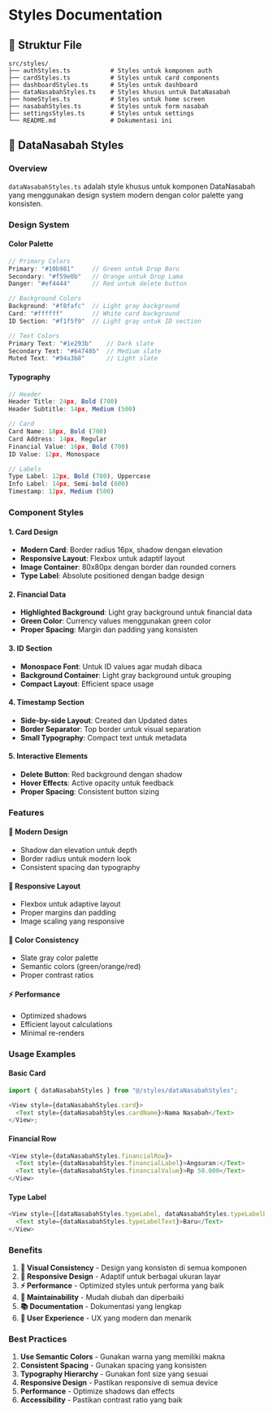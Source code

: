 # Styles Documentation

## 📁 **Struktur File**

```
src/styles/
├── authStyles.ts           # Styles untuk komponen auth
├── cardStyles.ts           # Styles untuk card components
├── dashboardStyles.ts      # Styles untuk dashboard
├── dataNasabahStyles.ts    # Styles khusus untuk DataNasabah
├── homeStyles.ts           # Styles untuk home screen
├── nasabahStyles.ts        # Styles untuk form nasabah
├── settingsStyles.ts       # Styles untuk settings
└── README.md               # Dokumentasi ini
```

## 🎨 **DataNasabah Styles**

### **Overview**

`dataNasabahStyles.ts` adalah style khusus untuk komponen DataNasabah yang menggunakan design system modern dengan color palette yang konsisten.

### **Design System**

#### **Color Palette**

```typescript
// Primary Colors
Primary: "#10b981"     // Green untuk Drop Baru
Secondary: "#f59e0b"   // Orange untuk Drop Lama
Danger: "#ef4444"      // Red untuk delete button

// Background Colors
Background: "#f8fafc"  // Light gray background
Card: "#ffffff"        // White card background
ID Section: "#f1f5f9"  // Light gray untuk ID section

// Text Colors
Primary Text: "#1e293b"    // Dark slate
Secondary Text: "#64748b"  // Medium slate
Muted Text: "#94a3b8"      // Light slate
```

#### **Typography**

```typescript
// Header
Header Title: 24px, Bold (700)
Header Subtitle: 14px, Medium (500)

// Card
Card Name: 18px, Bold (700)
Card Address: 14px, Regular
Financial Value: 16px, Bold (700)
ID Value: 12px, Monospace

// Labels
Type Label: 12px, Bold (700), Uppercase
Info Label: 14px, Semi-bold (600)
Timestamp: 12px, Medium (500)
```

### **Component Styles**

#### **1. Card Design**

- **Modern Card**: Border radius 16px, shadow dengan elevation
- **Responsive Layout**: Flexbox untuk adaptif layout
- **Image Container**: 80x80px dengan border dan rounded corners
- **Type Label**: Absolute positioned dengan badge design

#### **2. Financial Data**

- **Highlighted Background**: Light gray background untuk financial data
- **Green Color**: Currency values menggunakan green color
- **Proper Spacing**: Margin dan padding yang konsisten

#### **3. ID Section**

- **Monospace Font**: Untuk ID values agar mudah dibaca
- **Background Container**: Light gray background untuk grouping
- **Compact Layout**: Efficient space usage

#### **4. Timestamp Section**

- **Side-by-side Layout**: Created dan Updated dates
- **Border Separator**: Top border untuk visual separation
- **Small Typography**: Compact text untuk metadata

#### **5. Interactive Elements**

- **Delete Button**: Red background dengan shadow
- **Hover Effects**: Active opacity untuk feedback
- **Proper Spacing**: Consistent button sizing

### **Features**

#### **🎯 Modern Design**

- Shadow dan elevation untuk depth
- Border radius untuk modern look
- Consistent spacing dan typography

#### **📱 Responsive Layout**

- Flexbox untuk adaptive layout
- Proper margins dan padding
- Image scaling yang responsive

#### **🎨 Color Consistency**

- Slate gray color palette
- Semantic colors (green/orange/red)
- Proper contrast ratios

#### **⚡ Performance**

- Optimized shadows
- Efficient layout calculations
- Minimal re-renders

### **Usage Examples**

#### **Basic Card**

```typescript
import { dataNasabahStyles } from "@/styles/dataNasabahStyles";

<View style={dataNasabahStyles.card}>
  <Text style={dataNasabahStyles.cardName}>Nama Nasabah</Text>
</View>;
```

#### **Financial Row**

```typescript
<View style={dataNasabahStyles.financialRow}>
  <Text style={dataNasabahStyles.financialLabel}>Angsuran:</Text>
  <Text style={dataNasabahStyles.financialValue}>Rp 50.000</Text>
</View>
```

#### **Type Label**

```typescript
<View style={[dataNasabahStyles.typeLabel, dataNasabahStyles.typeLabelBaru]}>
  <Text style={dataNasabahStyles.typeLabelText}>Baru</Text>
</View>
```

### **Benefits**

1. **🎨 Visual Consistency** - Design yang konsisten di semua komponen
2. **📱 Responsive Design** - Adaptif untuk berbagai ukuran layar
3. **⚡ Performance** - Optimized styles untuk performa yang baik
4. **🔧 Maintainability** - Mudah diubah dan diperbaiki
5. **📚 Documentation** - Dokumentasi yang lengkap
6. **🎯 User Experience** - UX yang modern dan menarik

### **Best Practices**

1. **Use Semantic Colors** - Gunakan warna yang memiliki makna
2. **Consistent Spacing** - Gunakan spacing yang konsisten
3. **Typography Hierarchy** - Gunakan font size yang sesuai
4. **Responsive Design** - Pastikan responsive di semua device
5. **Performance** - Optimize shadows dan effects
6. **Accessibility** - Pastikan contrast ratio yang baik
